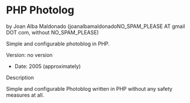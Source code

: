 PHP Photolog
============= 
by Joan Alba Maldonado (joanalbamaldonadoNO_SPAM_PLEASE AT gmail DOT com, without NO_SPAM_PLEASE)

Simple and configurable photoblog in PHP.

Version: no version 
- Date: 2005 (approximately)


Description

Simple and configurable Photoblog written in PHP without any safety measures at all.